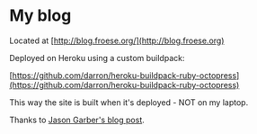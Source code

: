 My blog
=======

Located at [http://blog.froese.org/](http://blog.froese.org)

Deployed on Heroku using a custom buildpack:

[https://github.com/darron/heroku-buildpack-ruby-octopress](https://github.com/darron/heroku-buildpack-ruby-octopress)

This way the site is built when it's deployed - NOT on my laptop.

Thanks to [Jason Garber's blog post](http://jasongarber.com/blog/2012/01/10/deploying-octopress-to-heroku-with-a-custom-buildpack/).

